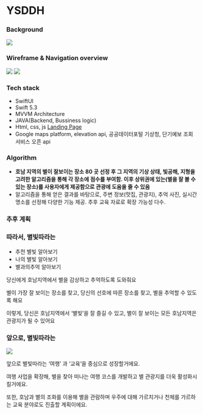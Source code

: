 # YSDDH

### Background 
<img src = "https://s3.us-west-2.amazonaws.com/secure.notion-static.com/76b4c62d-d743-47eb-9709-fb5d43cc56f0/Untitled.png?X-Amz-Algorithm=AWS4-HMAC-SHA256&X-Amz-Credential=AKIAT73L2G45O3KS52Y5%2F20210824%2Fus-west-2%2Fs3%2Faws4_request&X-Amz-Date=20210824T133918Z&X-Amz-Expires=86400&X-Amz-Signature=e1ed98ae38b4609695224219d9e296cec131a5dd07d16ee1067c6b02dcdb6c2e&X-Amz-SignedHeaders=host&response-content-disposition=filename%20%3D%22Untitled.png%22">

### Wireframe & Navigation overview 

<img src = "https://s3.us-west-2.amazonaws.com/secure.notion-static.com/91ecc5c6-aedb-44d8-a24b-43f0cfe75081/Untitled.png?X-Amz-Algorithm=AWS4-HMAC-SHA256&X-Amz-Credential=AKIAT73L2G45O3KS52Y5%2F20210819%2Fus-west-2%2Fs3%2Faws4_request&X-Amz-Date=20210819T015028Z&X-Amz-Expires=86400&X-Amz-Signature=7547481c125e50d35480635aaedf48dacbd488236fbecda3c1194d4b5cb5e786&X-Amz-SignedHeaders=host&response-content-disposition=filename%20%3D%22Untitled.png%22">
<img src = "https://s3.us-west-2.amazonaws.com/secure.notion-static.com/67d1a8d9-ed70-435b-8c61-4f240585dd66/Untitled.png?X-Amz-Algorithm=AWS4-HMAC-SHA256&X-Amz-Credential=AKIAT73L2G45O3KS52Y5%2F20210819%2Fus-west-2%2Fs3%2Faws4_request&X-Amz-Date=20210819T015217Z&X-Amz-Expires=86400&X-Amz-Signature=0c8bdd8bb39f2431dece85873d7e697ce69c9bf72ef21b41a05876695bdee718&X-Amz-SignedHeaders=host&response-content-disposition=filename%20%3D%22Untitled.png%22">



### Tech stack 
- SwiftUI 
- Swift 5.3 
- MVVM Architecture 
- JAVA(Backend, Bussiness logic)
- Html, css, js [Landing Page](https://2021-oasis-hackathon.github.io/YSDDH/)
- Google maps platform, elevation api, 공공데이터포털 기상청, 단기예보 조회서비스 오픈 api


### Algorithm
- **호남 지역의 별이 잘보이는 장소 80 곳 선정 후 그 지역의 기상 상태, 빛공해, 지형을 고려한 알고리즘을 통해 각 장소에 점수를 부여함. 이후 상위권에 있는(별을 잘 볼 수 있는 장소)를 사용자에게 제공함으로 관광에 도움을 줄 수 있음**
- 알고리즘을 통해 얻은 결과를 바탕으로, 주변 정보(맛집, 관광지), 추억 사진, 실시간 명소를 선정해 다양한 기능 제공. 추후 교육 자료로 확장 가능성 다수.



### 추후 계획
### 따라서, 별빛따라는

- 추천 별빛 알아보기
- 나의 별빛 알아보기
- 별과의추억 알아보기

당신에게 호남지역에서 별을 감상하고 추억하도록 도와줘요

별이 가장 잘 보이는 장소를 찾고, 당신의 선호에 따른 장소를 찾고, 별을 추억할 수 있도록 해요

이렇게, 당신은 호남지역에서 ‘별빛’을 잘 즐길 수 있고, 별이 잘 보이는 모든 호남지역은 관광지가 될 수 있어요

### 앞으로, 별빛따라는

<img src = "https://s3.us-west-2.amazonaws.com/secure.notion-static.com/b4292c6a-6603-4870-9df3-2b9dbe6d13dc/%EB%A7%88%EC%9D%B8%EB%93%9C%EB%A7%B5.png?X-Amz-Algorithm=AWS4-HMAC-SHA256&X-Amz-Credential=AKIAT73L2G45O3KS52Y5%2F20210819%2Fus-west-2%2Fs3%2Faws4_request&X-Amz-Date=20210819T015008Z&X-Amz-Expires=86400&X-Amz-Signature=ccc53278371c56ca8e9e4c2232a3c5e7be07e9a545d18d3c9b1ef0b262cc9095&X-Amz-SignedHeaders=host&response-content-disposition=filename%20%3D%22%25EB%25A7%2588%25EC%259D%25B8%25EB%2593%259C%25EB%25A7%25B5.png%22">

앞으로 별빛따라는 ‘여행’ 과 ‘교육’을 중심으로 성장할거에요.

여행 사업을 확장해, 별을 찾아 떠나는 여행 코스를 개발하고 별 관광지를 더욱 활성화시킬거에요.

또한, 호남과 별의 조화를 이용해 별을 관람하며 우주에 대해 가르치거나 천체를 가르하는 교육 분야로도 진출할 계획이에요.
